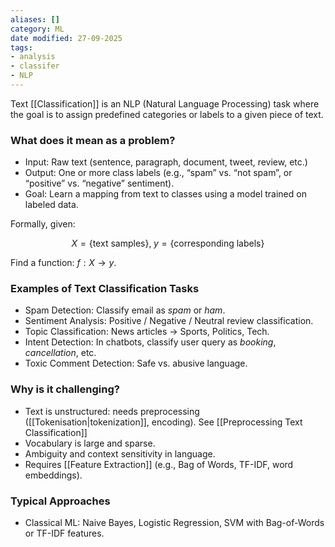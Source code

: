 ```yaml
---
aliases: []
category: ML
date modified: 27-09-2025
tags:
- analysis
- classifer
- NLP
---
```

Text [[Classification]] is an NLP (Natural Language Processing) task where the goal is to assign predefined categories or labels to a given piece of text. 

### What does it mean as a problem?

* Input: Raw text (sentence, paragraph, document, tweet, review, etc.)
* Output: One or more class labels (e.g., “spam” vs. “not spam”, or “positive” vs. “negative” sentiment).
* Goal: Learn a mapping from text to classes using a model trained on labeled data.

Formally, given:

$$
X = \{\text{text samples}\}, \; y = \{\text{corresponding labels}\}
$$

Find a function: $f: X \to y$.

### Examples of Text Classification Tasks

* Spam Detection: Classify email as *spam* or *ham*.
* Sentiment Analysis: Positive / Negative / Neutral review classification.
* Topic Classification: News articles → Sports, Politics, Tech.
* Intent Detection: In chatbots, classify user query as *booking*, *cancellation*, etc.
* Toxic Comment Detection: Safe vs. abusive language.

### Why is it challenging?

* Text is unstructured: needs preprocessing ([[Tokenisation|tokenization]], encoding). See [[Preprocessing Text Classification]]
* Vocabulary is large and sparse.
* Ambiguity and context sensitivity in language.
* Requires [[Feature Extraction]] (e.g., Bag of Words, TF-IDF, word embeddings).
### Typical Approaches

* Classical ML: Naive Bayes, Logistic Regression, SVM with Bag-of-Words or TF-IDF features.

